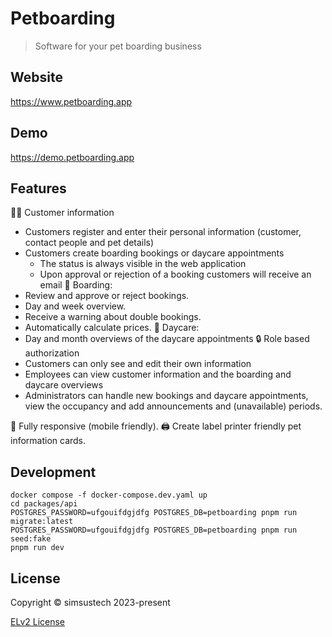 # Petboarding

> Software for your pet boarding business

## Website

https://www.petboarding.app

## Demo

https://demo.petboarding.app

## Features

🧑‍🦱 Customer information
  - Customers register and enter their personal information (customer, contact people and pet details)
  - Customers create boarding bookings or daycare appointments
    - The status is always visible in the web application
    - Upon approval or rejection of a booking customers will receive an email
📆 Boarding:
  - Review and approve or reject bookings.
  - Day and week overview.
  - Receive a warning about double bookings.
  - Automatically calculate prices.
📅 Daycare:
  - Day and month overviews of the daycare appointments
🔒 Role based authorization
  - Customers can only see and edit their own information
  - Employees can view customer information and the boarding and daycare overviews
  - Administrators can handle new bookings and daycare appointments, view the occupancy and add announcements and (unavailable) periods.

📱 Fully responsive (mobile friendly).
🖨️ Create label printer friendly pet information cards.


## Development
```
docker compose -f docker-compose.dev.yaml up
cd packages/api
POSTGRES_PASSWORD=ufgouifdgjdfg POSTGRES_DB=petboarding pnpm run migrate:latest
POSTGRES_PASSWORD=ufgouifdgjdfg POSTGRES_DB=petboarding pnpm run seed:fake
pnpm run dev
```

## License
Copyright © simsustech 2023-present

[ELv2 License](./LICENSE)